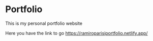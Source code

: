 # Portfolio
This is my personal portfolio website 

Here you have the link to go https://ramiroparisiportfolio.netlify.app/
